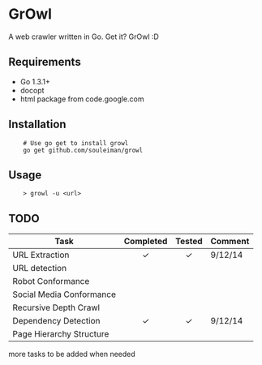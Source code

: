 GrOwl
=========
A web crawler written in Go. Get it? GrOwl :D

Requirements
------------
* Go 1.3.1+
* docopt
* html package from code.google.com

## Installation
        # Use go get to install growl
        go get github.com/souleiman/growl

Usage
------------
        > growl -u <url>

TODO
------------
Task | Completed | Tested | Comment
-----|:---------:|:------:|--------
URL Extraction |✓|✓| 9/12/14
URL detection |||
Robot Conformance|||
Social Media Conformance|||
Recursive Depth Crawl|||
Dependency Detection|✓|✓| 9/12/14
Page Hierarchy Structure|||

more tasks to be added when needed